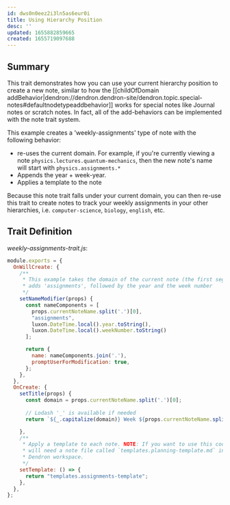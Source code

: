 ```yaml
---
id: dws0n0eez2i3ln5as6eur0i
title: Using Hierarchy Position
desc: ''
updated: 1655882859665
created: 1655719097688
---
```


## Summary

This trait demonstrates how you can use your current hierarchy position to create a new note, similar to how the [[childOfDomain addBehavior|dendron://dendron.dendron-site/dendron.topic.special-notes#defaultnodetypeaddbehavior]] works for special notes like Journal notes or scratch notes. In fact, all of the add-behaviors can be implemented with the note trait system.

This example creates a 'weekly-assignments' type of note with the following behavior:
- re-uses the current domain. For example, if you're currently viewing a note `physics.lectures.quantum-mechanics`, then the new note's name will start with `physics.assignments.*`
- Appends the year + week-year.
- Applies a template to the note

Because this note trait falls under your current domain, you can then re-use this trait to create notes to track your weekly assignments in your other hierarchies, i.e.  `computer-science`, `biology`, `english`, etc.

## Trait Definition

_weekly-assignments-trait.js_:

```javascript
module.exports = {
  OnWillCreate: {
    /**
     * This example takes the domain of the current note (the first segment of the hierarchy), 
     * adds 'assignments', followed by the year and the week number
     */
    setNameModifier(props) {
      const nameComponents = [
        props.currentNoteName.split('.')[0],
        "assignments",
        luxon.DateTime.local().year.toString(),
        luxon.DateTime.local().weekNumber.toString()
      ];

      return {
        name: nameComponents.join('.'),
        promptUserForModification: true,
      };
    },
  },
  OnCreate: {
    setTitle(props) {
      const domain = props.currentNoteName.split('.')[0];
    
      // Lodash '_' is available if needed
      return `${_.capitalize(domain)} Week ${props.currentNoteName.split(".").slice(-1)} Assignments` 

    },
    /**
     * Apply a template to each note. NOTE: If you want to use this code, you
     * will need a note file called `templates.planning-template.md` in your
     * Dendron workspace.
     */
    setTemplate: () => {
      return "templates.assignments-template";
    },
  },
};
```


